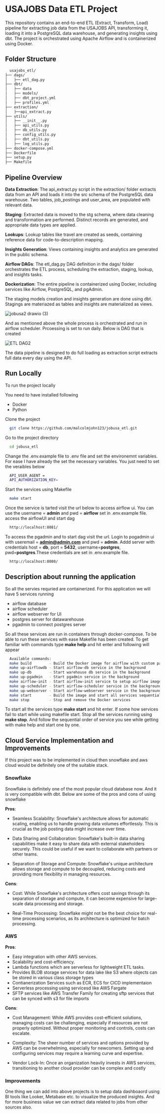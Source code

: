 
# USAJOBS Data ETL Project

This repository contains an end-to-end ETL (Extract, Transform, Load) pipeline for extracting job data from the USAJOBS API, transforming it, loading it into a PostgreSQL data warehouse, and generating insights using dbt. The project is orchestrated using Apache Airflow and is containerized using Docker.



## Folder Structure

```bash
  usajobs_etl/  
├── dags/    
│   ├── etl_dag.py
├── dbt/
│   ├── data
│   ├── models/
│   ├── dbt_project.yml
│   ├── profiles.yml
├── extraction/          
│   ├──api_extract.py
├── utils/          
│   ├── __init__.py
│   ├── api_utils.py
│   ├── db_utils.py
│   ├── config_utils.py
│   ├── dbt_utils.py
│   ├── log_utils.py
├── docker-compose.yml
├── Dockerfile          
├── setup.py
├── Makefile
```
## Pipeline Overview

**Data Extraction**: The api_extract.py script in the extraction/ folder extracts data from an API and loads it into the src schema of the PostgreSQL data warehouse. Two tables, job_postings and user_area, are populated with relevant data.

**Staging**: Extracted data is moved to the stg schema, where data cleaning and transformation are performed. Distinct records are generated, and appropriate data types are applied.

**Lookups**: Lookup tables like travel are created as seeds, containing reference data for code-to-description mapping.

**Insights Generation**: Views containing insights and analytics are generated in the public schema.

**Airflow DAGs**: The etl_dag.py DAG definition in the dags/ folder orchestrates the ETL process, scheduling the extraction, staging, lookup, and insights tasks.

**Dockerization**: The entire pipeline is containerized using Docker, including services like Airflow, PostgreSQL, and pgAdmin.

The staging models creation and insights generation are done using dbt. Stagings are materiazed as tables and insights are materialized as views.

![jobusa2 drawio (3)](https://github.com/malcolmjohn123/jobusa_etl/assets/20333666/7701ef5f-87e7-4c0f-8496-ae3542f8fcf7)

And as mentioned above the whole process is orchestrated and run in airflow scheduler. Prcoessing is set to run daily. Below is DAG that is created

![ETL DAG2](https://github.com/malcolmjohn123/jobusa_etl/assets/20333666/a3e77779-2e24-46a6-bd73-3c29723df22b)


The data pipeline is designed to do full loading as extraction script extracts full data every day using the API.
## Run Locally

To run the project locally

You need to have installed following

- Docker
- Python

Clone the project

```bash
  git clone https://github.com/malcolmjohn123/jobusa_etl.git
```

Go to the project directory

```bash
  cd jobusa_etl
```

Change the .env.example file to .env file and set the environemnt variables. For ease I have already the set the necessary variables. You just need to set the veraibles below

```bash
  API_USER_AGENT = 
  API_AUTHORIZATION_KEY= 
```

Start the services using Makefile

```bash
  make start
```
Once the service is tarted  visit the url below to access airflow ui. You can use the username = **admin** and pwd = **airflow** set in .env.example file. access the airflowUI and start dag

```bash
  http://localhost:8081/
```

To access the pgadmin and to start dag visit the url. Login to pogadmin ui with useremail = **admin@admin.com** and pwd = **admin**. Addd server with credentials host = **db**, port = **5432**, username=**postgres**, pwd=**postgres**.These credentials are set in .env.example file.

```bash
  http://localhost:8080/
```

## Description about running the application

So all the servies requried are containerized. For this application we will have 5 services running

- airflow database
- airflow scheduler
- airflow webserver for UI
- postgres server for datawarehouse
- pgadmin to connect postgres server

So all these services are run in containers through docker-compose. To be able to run these services with ease Makefile has been created. To get familiar with commands type **make help** and hit enter and following will appear

```bash
  Available commands:
  make build        - Build the Docker image for airflow with custom packages
  make up-airflowdb - Start airflow-db service in the background
  make up-db        - Start warehouse db service in the background
  make up-pgadmin   - Start pgadmin service in the background
  make airflow-init - Start airflow-init service to setup airflow image and create users
  make up-scheduler - Start airflow-scheduler service in the background
  make up-webserver - Start airflow-webserver service in the background
  make start        - Build the image and start all services sequentially
  make stop         - Stop and remove the Docker services
```

To start all the services type **make start** and hit enter. If some how services fail to start while using makefile start. Stop all the services running using **make stop**. And follow the sequential order of service you see while getting with make help and start one by one.

## Cloud Service Implementation and Improvements

If this project was to be implemented in cloud then snowflake and aws cloud would be definitely one of the suitable stack. 

### Snowflake

Snowflake is definitely one of the most popular cloud database now. And it is very compatible with dbt. 
Below are some of the pros and cons of using snowflake

**Pros**:

- Seamless Scalability: 
Snowflake's architecture allows for automatic scaling, enabling us to handle growing data volumes effortlessly. 
This is crucial as the job posting data might increase over time.

- Data Sharing and Collaboration: 
Snowflake's built-in data sharing capabilities make it easy to share data with external stakeholders securely. 
This could be useful if we want to collaborate with partners or other teams.

- Separation of Storage and Compute: 
Snowflake's unique architecture allows storage and compute to be decoupled, reducing costs and providing more flexibility in managing resources.

**Cons**:

- Cost: While Snowflake's architecture offers cost savings through its separation of storage and compute, it can become expensive for large-scale data processing and storage. 

- Real-Time Processing: Snowflake might not be the best choice for real-time processing scenarios, as its architecture is optimized for batch processing.

### AWS

**Pros**:

- Easy integration with other AWS services.
- Scalability and cost-efficiency.
- Lambda functions which are serverless for lightweight ETL tasks.
- Provides BLOB storage services for data lake like S3 where objects can be stored in various class storage types
- Contianerization Services such as ECR, ECS for CICD implementaion 
- Serverless processing using servicesd like AWS Fargate
- SFTP services like AWS Transfer Family for creating sftp services that can be synced with s3 for file imports


**Cons**:

- Cost Management: While AWS provides cost-efficient solutions, managing costs can be challenging, especially if resources are not properly optimized. Without proper monitoring and controls, costs can escalate.

- Complexity: The sheer number of services and options provided by AWS can be overwhelming, especially for newcomers. Setting up and configuring services may require a learning curve and expertise.

- Vendor Lock-In: Once an organization heavily invests in AWS services, transitioning to another cloud provider can be complex and costly

### Improvements
One thing we can add into above projects is to setup data dashboaord using BI tools like Looker, Metabase etc. to visualize the produced insights. And for more business value we can extract data related to jobs from other sources also.



